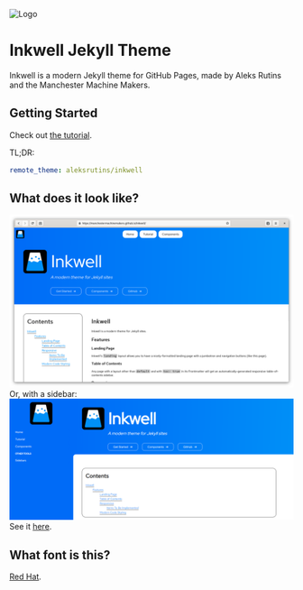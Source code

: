 ![Logo](https://manchestermachinemakers.github.io/inkwell/assets/InkwellLogo.svg)
# Inkwell Jekyll Theme
Inkwell is a modern Jekyll theme for GitHub Pages, made by Aleks Rutins and the Manchester Machine Makers.

## Getting Started
Check out [the tutorial](https://manchestermachinemakers.github.io/inkwell/tutorial).

TL;DR:
```yaml
remote_theme: aleksrutins/inkwell
```

## What does it look like?
![screenshot](assets/screenshot.png)
Or, with a sidebar:
![screenshot 2](assets/screenshot-sidebar.png)
See it [here](https://manchestermachinemakers.github.io/inkwell).

## What font is this?
[Red Hat](https://redhatofficial.github.io/RedHatFont/).
